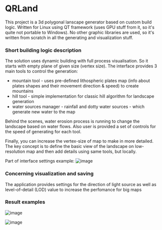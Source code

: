 # QRLand

This project is a 3d polygonal lanscape generator based on custom build logic. Written for Linux using QT framework (uses GPU stuff from it, so it's quite not portable to Windows). No other graphic libraries are used, so it's written from scratch in all the generating and visualization stuff. 

### Short building logic description
The solution uses dynamic building with full process visualisation. So it starts with empty plane of given size (vertex size). The interface provides 3 main tools to control the generation:
- mountain tool - uses pre-defined lithospheric plates map (info about plates shapes and their movement direction & speed) to create mountains
- hill tool - simple implementation for classic hill algorithm for landscape generation
- water sources manager - rainfall and dotty water sources - which generate new water to the map

Behind the scenes, water erosion process is running to change the landscape based on water flows. Also user is provided a set of controls for the speed of generating for each tool.

Finally, you can increase the vertex-size of map to make in more detailed. The key concept is to define the basic view of the landscape on low-resolution map and then add details using same tools, but locally.

Part of interface settings example:
![image](https://user-images.githubusercontent.com/45338359/147388866-d9e021a3-20a1-4c79-aad0-62d633a42924.png)


### Concerning visualization and saving
The application provides settings for the direction of light source as well as level-of-detail (LOD) value to increase the perfomance for big maps

### Result examples
![image](https://user-images.githubusercontent.com/45338359/147388509-3ecbea83-f3ca-4f45-a3bb-f46ce14810a3.png)

![image](https://user-images.githubusercontent.com/45338359/147388515-62ffd464-044d-45a4-8544-18a86da63cd8.png)
